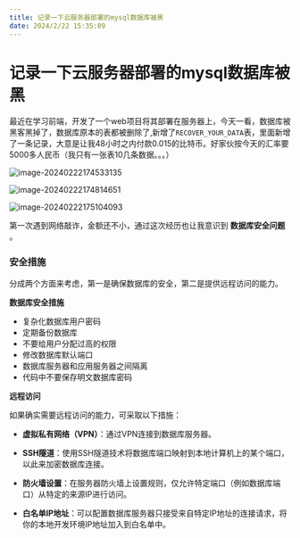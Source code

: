 ```yaml
---
title: 记录一下云服务器部署的mysql数据库被黑
date: 2024/2/22 15:35:09
---
```


# 记录一下云服务器部署的mysql数据库被黑

最近在学习前端，开发了一个web项目将其部署在服务器上，今天一看，数据库被黑客黑掉了，数据库原本的表都被删除了,新增了`RECOVER_YOUR_DATA`表，里面新增了一条记录，大意是让我48小时之内付款0.015的比特币。好家伙按今天的汇率要5000多人民币（我只有一张表10几条数据。。。）

![image-20240222174533135](https://www.cocokoi.top/resource/images/imgs/2024/11/04/image-20240222174533135_repeat_1730685729872__751733.png)

![image-20240222174814651](https://www.cocokoi.top/resource/images/imgs/2024/11/04/image-20240222174814651_repeat_1730685747116__026995.png)

![image-20240222175104093](https://www.cocokoi.top/resource/images/imgs/2024/11/04/image-20240222175104093_repeat_1730685754544__312755.png)

第一次遇到网络敲诈，金额还不小，通过这次经历也让我意识到 **数据库安全问题** 。



### 安全措施

分成两个方面来考虑，第一是确保数据库的安全，第二是提供远程访问的能力。



**数据库安全措施**

- 复杂化数据库用户密码
- 定期备份数据库
- 不要给用户分配过高的权限
- 修改数据库默认端口
- 数据库服务器和应用服务器之间隔离
- 代码中不要保存明文数据库密码



**远程访问**

如果确实需要远程访问的能力，可采取以下措施：

- **虚拟私有网络（VPN）**：通过VPN连接到数据库服务器。

- **SSH隧道**：使用SSH隧道技术将数据库端口映射到本地计算机上的某个端口，以此来加密数据库连接。

- **防火墙设置**：在服务器防火墙上设置规则，仅允许特定端口（例如数据库端口）从特定的来源IP进行访问。

- **白名单IP地址**：可以配置数据库服务器只接受来自特定IP地址的连接请求，将你的本地开发环境IP地址加入到白名单中。

  

